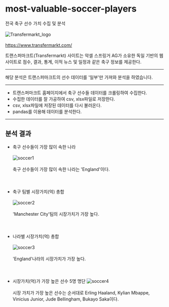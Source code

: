 # most-valuable-soccer-players
전국 축구 선수 가치 수집 및 분석</br></br>
![Transfermarkt_logo](https://github.com/riverSun1/most-valuable-soccer-players/assets/67379144/ebf98cf5-4abc-427d-9ad5-3b5e9c5bb600)</br></br>
https://www.transfermarkt.com/

트랜스퍼마크트(Transfermarkt) 사이트는 악셀 스프링거 AG가 소유한 독일 기반의 웹사이트로 점수, 결과, 통계, 이적 뉴스 및 일정과 같은 축구 정보를 제공한다.

---
해당 분석은 트랜스퍼마크트의 선수 데이터를 '일부'만 가져와 분석을 하였습니다.

---
* 트랜스퍼마크트 홈페이지에서 축구 선수들 데이터를 크롤링하여 수집한다.
* 수집한 데이터를 잘 가공하여 csv, xlsx파일로 저장한다.
* csv, xlsx파일에 저장된 데이터를 다시 불러온다.
* pandas를 이용해 데이터를 분석한다.
---
## 분석 결과
* 축구 선수들이 가장 많이 속한 나라</br></br>
![soccer1](https://github.com/riverSun1/most-valuable-soccer-players/assets/67379144/7d337aff-4f22-42dc-bd4d-29de0cacf7a3)</br></br>
축구 선수들이 가장 많이 속한 나라는 'England'이다.
</br></br></br></br>
* 축구 팀별 시장가치(억) 총합</br></br>
![soccer2](https://github.com/riverSun1/most-valuable-soccer-players/assets/67379144/5370b576-5e7b-4c13-9b62-4c02e191ea81)</br></br>
'Manchester City'팀의 시장가치가 가장 높다.
</br></br></br></br>
* 나라별 시장가치(억) 총합</br></br>
![soccer3](https://github.com/riverSun1/most-valuable-soccer-players/assets/67379144/b2fc418b-1bce-453d-bddd-57f677782347)</br></br>
'England'나라의 시장가치가 가장 높다.
</br></br></br></br>
* 시장가치(억)가 가장 높은 선수 5명 명단
![soccer4](https://github.com/riverSun1/most-valuable-soccer-players/assets/67379144/fd5f7da1-eda0-4407-ab63-450b68d74889)</br></br>
시장 가치가 가장 높은 선수는 순서대로 Erling Haaland, Kylian Mbappe, Vinicius Junior, Jude Bellingham, Bukayo Saka이다.
